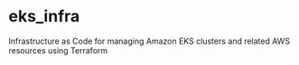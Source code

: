 # eks_infra
Infrastructure as Code for managing Amazon EKS clusters and related AWS resources using Terraform
